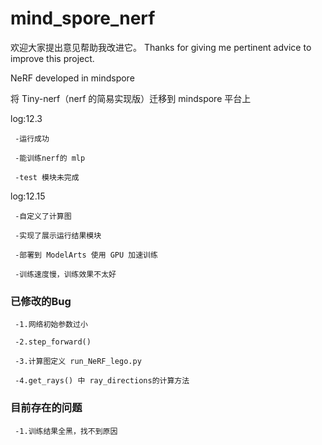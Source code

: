 # mind_spore_nerf

欢迎大家提出意见帮助我改进它。
Thanks for giving me pertinent advice to improve this project.

NeRF developed in mindspore

将 Tiny-nerf（nerf 的简易实现版）迁移到 mindspore 平台上

log:12.3

     -运行成功

     -能训练nerf的 mlp

     -test 模块未完成
log:12.15

     -自定义了计算图
     
     -实现了展示运行结果模块
     
     -部署到 ModelArts 使用 GPU 加速训练
     
     -训练速度慢，训练效果不太好

### 已修改的Bug
     
     -1.网络初始参数过小
     
     -2.step_forward()
     
     -3.计算图定义 run_NeRF_lego.py
     
     -4.get_rays() 中 ray_directions的计算方法

### 目前存在的问题
     
     -1.训练结果全黑，找不到原因
     
